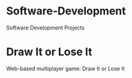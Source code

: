 # Software-Development
 Software Development Projects

 # Draw It or Lose It
 Web-based multiplayer game: Draw It or Lose It
